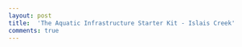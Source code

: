 ```yaml
---
layout: post
title:  'The Aquatic Infrastructure Starter Kit - Islais Creek'
comments: true
---
```

